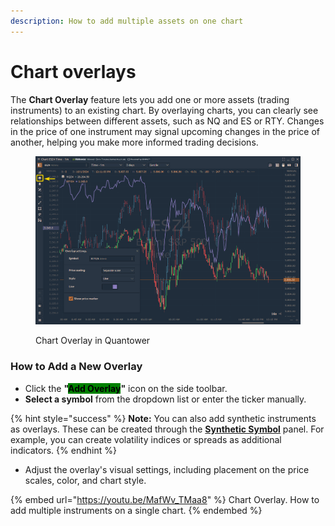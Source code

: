 ```yaml
---
description: How to add multiple assets on one chart
---
```


# Chart overlays

The **Chart Overlay** feature lets you add one or more assets (trading instruments) to an existing chart. By overlaying charts, you can clearly see relationships between different assets, such as NQ and ES or RTY. Changes in the price of one instrument may signal upcoming changes in the price of another, helping you make more informed trading decisions.

<figure><img src="../../.gitbook/assets/Chart Overlays.png" alt=""><figcaption><p>Chart Overlay in Quantower</p></figcaption></figure>

### How to Add a New Overlay

* Click the **"**<mark style="background-color:green;">**Add Overlay**</mark>**"** icon on the side toolbar.
* **Select a symbol** from the dropdown list or enter the ticker manually.

{% hint style="success" %}
**Note:** You can also add synthetic instruments as overlays. These can be created through the [**Synthetic Symbol**](../../portfolio-panels/synthetic-symbols.md) panel. For example, you can create volatility indices or spreads as additional indicators.
{% endhint %}

* Adjust the overlay's visual settings, including placement on the price scales, color, and chart style.

{% embed url="https://youtu.be/MafWv_TMaa8" %}
Chart Overlay. How to add multiple instruments on a single chart.
{% endembed %}
